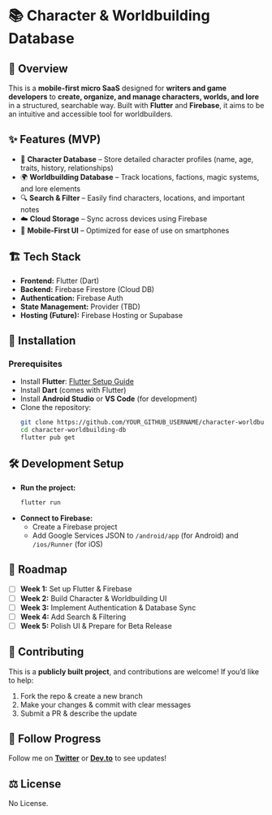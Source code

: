 # 📚 Character & Worldbuilding Database

## 📝 Overview
This is a **mobile-first micro SaaS** designed for **writers and game developers** to **create, organize, and manage characters, worlds, and lore** in a structured, searchable way. Built with **Flutter** and **Firebase**, it aims to be an intuitive and accessible tool for worldbuilders.

## ✨ Features (MVP)
- 📌 **Character Database** – Store detailed character profiles (name, age, traits, history, relationships)
- 🌍 **Worldbuilding Database** – Track locations, factions, magic systems, and lore elements
- 🔍 **Search & Filter** – Easily find characters, locations, and important notes
- ☁️ **Cloud Storage** – Sync across devices using Firebase
- 📱 **Mobile-First UI** – Optimized for ease of use on smartphones

## 🏗️ Tech Stack
- **Frontend:** Flutter (Dart)
- **Backend:** Firebase Firestore (Cloud DB)
- **Authentication:** Firebase Auth
- **State Management:** Provider (TBD)
- **Hosting (Future):** Firebase Hosting or Supabase

## 🚀 Installation
### **Prerequisites**
- Install **Flutter**: [Flutter Setup Guide](https://docs.flutter.dev/get-started/install)
- Install **Dart** (comes with Flutter)
- Install **Android Studio** or **VS Code** (for development)
- Clone the repository:
  ```bash
  git clone https://github.com/YOUR_GITHUB_USERNAME/character-worldbuilding-db.git
  cd character-worldbuilding-db
  flutter pub get
  ```

## 🛠️ Development Setup
- **Run the project:**
  ```bash
  flutter run
  ```
- **Connect to Firebase:**
  - Create a Firebase project
  - Add Google Services JSON to `/android/app` (for Android) and `/ios/Runner` (for iOS)

## 📌 Roadmap
- [ ] **Week 1:** Set up Flutter & Firebase
- [ ] **Week 2:** Build Character & Worldbuilding UI
- [ ] **Week 3:** Implement Authentication & Database Sync
- [ ] **Week 4:** Add Search & Filtering
- [ ] **Week 5:** Polish UI & Prepare for Beta Release

## 🤝 Contributing
This is a **publicly built project**, and contributions are welcome! If you’d like to help:
1. Fork the repo & create a new branch
2. Make your changes & commit with clear messages
3. Submit a PR & describe the update

## 📢 Follow Progress
Follow me on **[Twitter](https://twitter.com/YOUR_HANDLE)** or **[Dev.to](https://dev.to/YOUR_HANDLE)** to see updates!

## ⚖️ License
No License. 
